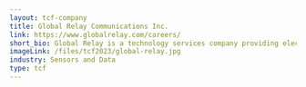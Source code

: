 ```yaml
---
layout: tcf-company
title: Global Relay Communications Inc.
link: https://www.globalrelay.com/careers/ 
short_bio: Global Relay is a technology services company providing electronic archiving, instant messaging, compliance and supervision services with a focus on highly regulated industries.
imageLink: /files/tcf2023/global-relay.jpg
industry: Sensors and Data 
type: tcf
---
```

